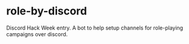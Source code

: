 # role-by-discord
Discord Hack Week entry. A bot to help setup channels for role-playing campaigns over discord. 
